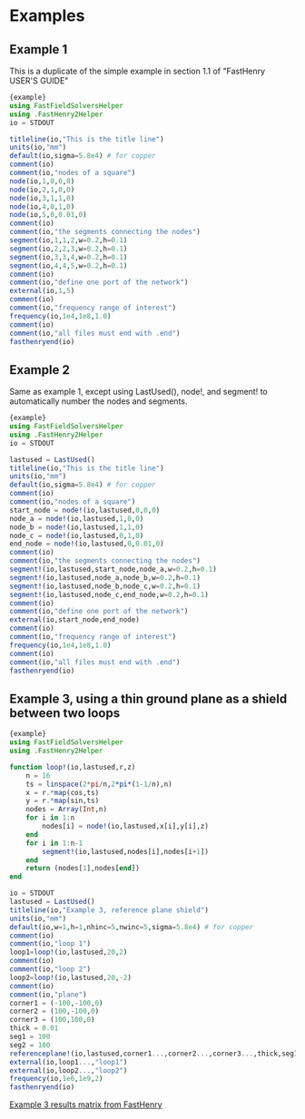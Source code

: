 # Examples

## Example 1
This is a duplicate of the simple example in section 1.1 of "FastHenry USER'S GUIDE"

```julia
{example}
using FastFieldSolversHelper
using .FastHenry2Helper
io = STDOUT

titleline(io,"This is the title line")
units(io,"mm")
default(io,sigma=5.8e4) # for copper
comment(io)
comment(io,"nodes of a square")
node(io,1,0,0,0)
node(io,2,1,0,0)
node(io,3,1,1,0)
node(io,4,0,1,0)
node(io,5,0,0.01,0)
comment(io)
comment(io,"the segments connecting the nodes")
segment(io,1,1,2,w=0.2,h=0.1)
segment(io,2,2,3,w=0.2,h=0.1)
segment(io,3,3,4,w=0.2,h=0.1)
segment(io,4,4,5,w=0.2,h=0.1)
comment(io)
comment(io,"define one port of the network")
external(io,1,5)
comment(io)
comment(io,"frequency range of interest")
frequency(io,1e4,1e8,1.0)
comment(io)
comment(io,"all files must end with .end")
fasthenryend(io)
```

## Example 2
Same as example 1, except using LastUsed(), node!, and segment! to automatically number the nodes and segments.

```julia
{example}
using FastFieldSolversHelper
using .FastHenry2Helper
io = STDOUT

lastused = LastUsed()
titleline(io,"This is the title line")
units(io,"mm")
default(io,sigma=5.8e4) # for copper
comment(io)
comment(io,"nodes of a square")
start_node = node!(io,lastused,0,0,0)
node_a = node!(io,lastused,1,0,0)
node_b = node!(io,lastused,1,1,0)
node_c = node!(io,lastused,0,1,0)
end_node = node!(io,lastused,0,0.01,0)
comment(io)
comment(io,"the segments connecting the nodes")
segment!(io,lastused,start_node,node_a,w=0.2,h=0.1)
segment!(io,lastused,node_a,node_b,w=0.2,h=0.1)
segment!(io,lastused,node_b,node_c,w=0.2,h=0.1)
segment!(io,lastused,node_c,end_node,w=0.2,h=0.1)
comment(io)
comment(io,"define one port of the network")
external(io,start_node,end_node)
comment(io)
comment(io,"frequency range of interest")
frequency(io,1e4,1e8,1.0)
comment(io)
comment(io,"all files must end with .end")
fasthenryend(io)
```

## Example 3, using a thin ground plane as a shield between two loops

```julia
{example}
using FastFieldSolversHelper
using .FastHenry2Helper

function loop!(io,lastused,r,z)
    n = 16
    ts = linspace(2*pi/n,2*pi*(1-1/n),n)
    x = r.*map(cos,ts)
    y = r.*map(sin,ts)
    nodes = Array(Int,n)
    for i in 1:n
        nodes[i] = node!(io,lastused,x[i],y[i],z)
    end
    for i in 1:n-1
        segment!(io,lastused,nodes[i],nodes[i+1])
    end
    return (nodes[1],nodes[end])
end

io = STDOUT
lastused = LastUsed()
titleline(io,"Example 3, reference plane shield")
units(io,"mm")
default(io,w=1,h=1,nhinc=5,nwinc=5,sigma=5.8e4) # for copper
comment(io)
comment(io,"loop 1")
loop1=loop!(io,lastused,20,2)
comment(io)
comment(io,"loop 2")
loop2=loop!(io,lastused,20,-2)
comment(io)
comment(io,"plane")
corner1 = (-100,-100,0)
corner2 = (100,-100,0)
corner3 = (100,100,0)
thick = 0.01
seg1 = 100
seg2 = 100
referenceplane!(io,lastused,corner1...,corner2...,corner3...,thick,seg1,seg2, nhinc=10)
external(io,loop1...,"loop1")
external(io,loop2...,"loop2")
frequency(io,1e6,1e9,2)
fasthenryend(io)
```

[Example 3 results matrix from FastHenry](https://github.com/cstook/FastFieldSolversHelper.jl/blob/master/docs/src/example3_Zc.mat)
